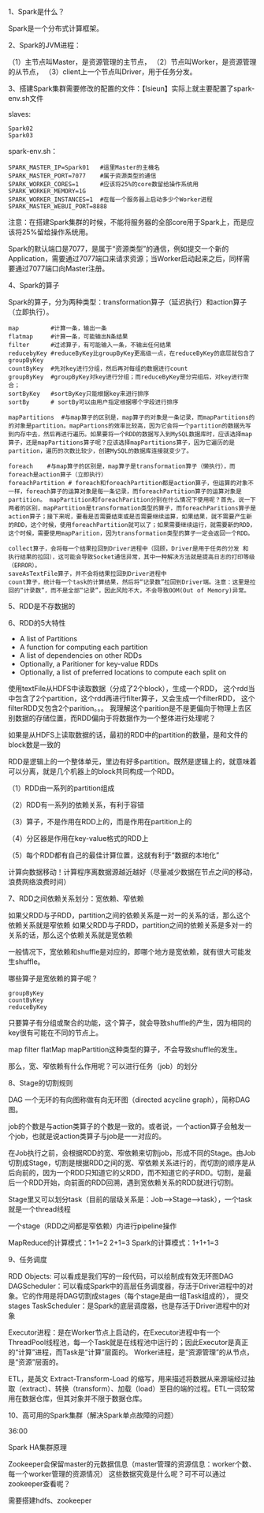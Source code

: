 
1、Spark是什么？

Spark是一个分布式计算框架。

2、Spark的JVM进程：

（1）主节点叫Master，是资源管理的主节点，
（2）节点叫Worker，是资源管理的从节点，
（3）client上一个节点叫Driver，用于任务分发。

3、搭建Spark集群需要修改的配置的文件：【lsieun】实际上就主要配置了spark-env.sh文件

slaves:

	Spark02
	Spark03

spark-env.sh：

	SPARK_MASTER_IP=Spark01   #這里Master的主機名
	SPARK_MASTER_PORT=7077    #属于资源类型的通信
	SPARK_WORKER_CORES=1      #应该将25%的core数留给操作系统用
	SPARK_WORKER_MEMORY=1G
	SPARK_WORKER_INSTANCES=1  #在每一个服务器上启动多少个Worker进程
	SPARK_MASTER_WEBUI_PORT=8888

注意：在搭建Spark集群的时候，不能将服务器的全部core用于Spark上，而是应该将25%留给操作系统用。

Spark的默认端口是7077，是属于“资源类型”的通信，例如提交一个新的Application，需要通过7077端口来请求资源；当Worker启动起来之后，同样需要通过7077端口向Master注册。

4、Spark的算子

Spark的算子，分为两种类型：transformation算子（延迟执行）和action算子（立即执行）。

	map         #计算一条，输出一条
	flatmap     #计算一条，可能输出N条结果
	filter      #过滤算子，有可能输入一条，不输出任何结果
	reducebyKey #reduceByKey比groupByKey更高级一点，在reduceByKey的底层就包含了groupByKey
	countByKey  #先对key进行分组，然后再对每组的数据进行count
	groupByKey  #groupByKey对key进行分组；而reduceByKey是分完组后，对key进行聚合；
	sortByKey   #sortByKey只能根据key来进行排序
	sortBy      # sortBy可以由用户指定根据哪个字段进行排序
	
	mapPartitions  #与map算子的区别是，map算子的对象是一条记录，而mapPartitions的的对象是partition。mapPartions的效率比较高，因为它会将一个partition的数据先写到内存中去，然后再进行遍历。如果要将一个RDD的数据写入到MySQL数据库时，应该选择map算子，还是mapPartitions算子呢？应该选择mapPartitions算子，因为它遍历的是partition，遍历的次数比较少，创建MySQL的数据库连接就变少了。

	foreach    #与map算子的区别是，map算子是transformation算子（懒执行），而foreach是action算子（立即执行）
	foreachPartition # foreach和foreachPartition都是action算子，但运算的对象不一样，foreach算子的运算对象是每一条记录，而foreachPartition算子的运算对象是partition。 mapPartition和foreachParition分别在什么情况下使用呢？首先，说一下两者的区别，mapPartition是transformation类型的算子，而foreachParitions算子是action算子；接下来呢，要看是否需要结束或是否需要继续运算，如果结果，就不需要产生新的RDD，这个时候，使用foreachPartition就可以了；如果需要继续运行，就需要新的RDD，这个时候，需要使用mapParition，因为transformation类型的算子一定会返回一个RDD。

	collect算子，会将每一个结果拉回到Driver进程中（回顾，Driver是用于任务的分发 和 执行结果的拉回），这可能会导致Socket通信异常，其中一种解决方法就是提高日志的打印等级（ERROR）。
	saveAsTextFile算子，并不会将结果拉回到Driver进程中
	count算子，统计每一个task的计算结果，然后将“记录数”拉回到Driver端。注意：这里是拉回的“计录数”，而不是全部“记录”，因此风险不大，不会导致OOM(Out of Memory)异常。
	
5、RDD是不存数据的


6、RDD的5大特性

- A list of Partitions
- A function for computing each partition
- A list of dependencies on other RDDs
- Optionally, a Paritioner for key-value RDDs
- Optionally, a list of preferred locations to compute each split on

使用textFile从HDFS中读取数据（分成了2个block），生成一个RDD，
这个rdd当中包含了2个partition，这个rdd再进行filter算子，又会生成一个filterRDD，
这个filterRDD又包含2个parition。。。
我理解这个parition是不是更偏向于物理上去区别数据的存储位置，而RDD偏向于将数据作为一个整体进行处理呢？

如果是从HDFS上读取数据的话，最初的RDD中的partition的数量，是和文件的block数是一致的

RDD是逻辑上的一个整体单元，里边有好多partition。既然是逻辑上的，就意味着可以分离，就是几个机器上的block共同构成一个RDD。


（1）RDD由一系列的partition组成

（2）RDD有一系列的依赖关系，有利于容错

（3）算子，不是作用在RDD上的，而是作用在partition上的

（4）分区器是作用在key-value格式的RDD上

（5）每个RDD都有自己的最佳计算位置，这就有利于“数据的本地化”


计算向数据移动！计算程序离数据源越近越好（尽量减少数据在节点之间的移动，浪费网络浪费时间）

7、RDD之间依赖关系划分：宽依赖、窄依赖

如果父RDD与子RDD，partition之间的依赖关系是一对一的关系的话，那么这个依赖关系就是窄依赖
如果父RDD与子RDD，partition之间的依赖关系是多对一的关系的话，那么这个依赖关系就是宽依赖

一般情况下，宽依赖和shuffle是对应的，即哪个地方是宽依赖，就有很大可能发生shuffle。

哪些算子是宽依赖的算子呢？

	groupByKey
	countByKey
	reduceByKey

只要算子有分组或聚合的功能，这个算子，就会导致shuffle的产生，因为相同的key很有可能在不同的节点上。

map filter flatMap mapPartition这种类型的算子，不会导致shuffle的发生。

那么，宽、窄依赖有什么作用呢？可以进行任务（job）的划分

8、Stage的切割规则

DAG 一个无环的有向图称做有向无环图（directed acycline graph），简称DAG 图。

job的个数是与action类算子的个数是一致的。或者说，一个action算子会触发一个job，也就是说action类算子与job是一一对应的。

在Job执行之前，会根据RDD的宽、窄依赖来切割job，形成不同的Stage。由Job切割成Stage，切割是根据RDD之间的宽、窄依赖关系进行的，而切割的顺序是从后向前的，因为一个RDD只知道它的父RDD，而不知道它的子RDD。切割，是最后一个RDD开始，向前面的RDD回溯，遇到宽依赖关系的RDD就进行切割。

Stage里又可以划分task（目前的层级关系是：Job-->Stage-->task），一个task就是一个thread线程

一个stage（RDD之间都是窄依赖）内进行pipeline操作

MapReduce的计算模式：1+1=2 2+1=3
Spark的计算模式：1+1+1=3


9、任务调度

RDD Objects: 可以看成是我们写的一段代码，可以绘制成有效无环图DAG
DAGScheduler：可以看成Spark中的高层任务调度器，存活于Driver进程中的对象。它的作用是将DAG切割成stages（每个stage是由一组Task组成的）， 提交stages
TaskScheduler：是Spark的底层调度器，也是存活于Driver进程中的对象

Executor进程：是在Worker节点上启动的，在Executor进程中有一个ThreadPool线程池，每一个Task就是在线程池中运行的；因此Executor是真正的“计算”进程，而Task是“计算”层面的。
Worker进程，是“资源管理”的从节点，是“资源”层面的。

ETL，是英文 Extract-Transform-Load 的缩写，用来描述将数据从来源端经过抽取（extract）、转换（transform）、加载（load）至目的端的过程。ETL一词较常用在数据仓库，但其对象并不限于数据仓库。

10、高可用的Spark集群（解决Spark单点故障的问题）

36:00

Spark HA集群原理

Zookeeper会保留master的元数据信息（master管理的资源信息：worker个数、每一个worker管理的资源情况） 这些数据究竟是什么呢？可不可以通过zookeeper查看呢？


需要搭建hdfs、zookeeper
















